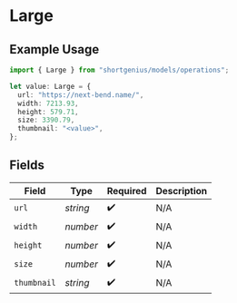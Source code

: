 # Large

## Example Usage

```typescript
import { Large } from "shortgenius/models/operations";

let value: Large = {
  url: "https://next-bend.name/",
  width: 7213.93,
  height: 579.71,
  size: 3390.79,
  thumbnail: "<value>",
};
```

## Fields

| Field              | Type               | Required           | Description        |
| ------------------ | ------------------ | ------------------ | ------------------ |
| `url`              | *string*           | :heavy_check_mark: | N/A                |
| `width`            | *number*           | :heavy_check_mark: | N/A                |
| `height`           | *number*           | :heavy_check_mark: | N/A                |
| `size`             | *number*           | :heavy_check_mark: | N/A                |
| `thumbnail`        | *string*           | :heavy_check_mark: | N/A                |